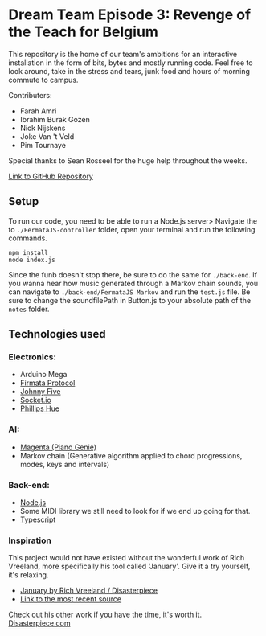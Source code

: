 # Dream Team Episode 3: Revenge of the Teach for Belgium

This repository is the home of our team's ambitions for an interactive installation in the form of bits, bytes and mostly running code. Feel free to look around, take in the stress and tears, junk food and hours of morning commute to campus.

Contributers:

- Farah Amri
- Ibrahim Burak Gozen
- Nick Nijskens
- Joke Van 't Veld
- Pim Tournaye

Special thanks to Sean Rosseel for the huge help throughout the weeks.

[Link to GitHub Repository](https://github.com/EHB-MCT/Revenge-of-the-teach-for-belgium)

## Setup

To run our code, you need to be able to run a Node.js server> Navigate the to `./FermataJS-controller` folder, open your terminal and run the following commands.

```
npm install
node index.js
```

Since the funb doesn't stop there, be sure to do the same for `./back-end`. If you wanna hear how music generated through a Markov chain sounds, you can navigate to `./back-end/FermataJS Markov` and run the `test.js` file. Be sure to change the soundfilePath in Button.js to your absolute path of the `notes` folder.

## Technologies used

### Electronics:

- Arduino Mega
- [Firmata Protocol](https://github.com/firmata/arduino)
- [Johnny Five](http://johnny-five.io/)
- [Socket.io](https://socket.io/)
- [Phillips Hue](https://developers.meethue.com/)

### AI:

- [Magenta (Piano Genie)](https://magenta.tensorflow.org/)
- Markov chain (Generative algorithm applied to chord progressions, modes, keys and intervals)

### Back-end:

- [Node.js](https://nodejs.org/en/)
- Some MIDI library we still need to look for if we end up going for that.
- [Typescript](https://www.typescriptlang.org/)

### Inspiration

This project would not have existed without the wonderful work of Rich Vreeland, more specifically his tool called 'January'. Give it a try yourself, it's relaxing.

- [January by Rich Vreeland / Disasterpiece](https://disasterpeace.com/blog/january/january)
- [Link to the most recent source](https://github.com/richvreeland/hf-january)

Check out his other work if you have the time, it's worth it.
[Disasterpiece.com](https://disasterpeace.com/)

